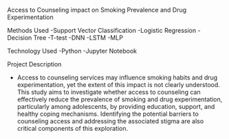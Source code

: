 Access to Counseling impact on Smoking Prevalence and Drug Experimentation

Methods Used 
-Support Vector Classification
-Logistic Regression
-Decision Tree
-T-test
-DNN
-LSTM
-MLP

Technology Used
-Python
-Jupyter Notebook

Project Description
- Access to counseling services may influence smoking habits and drug experimentation, yet the extent of this impact is not clearly understood. This study aims to investigate whether access to counseling can effectively reduce the prevalence of smoking and drug experimentation, particularly among adolescents, by providing education, support, and healthy coping mechanisms. Identifying the potential barriers to counseling access and addressing the associated stigma are also critical components of this exploration.
